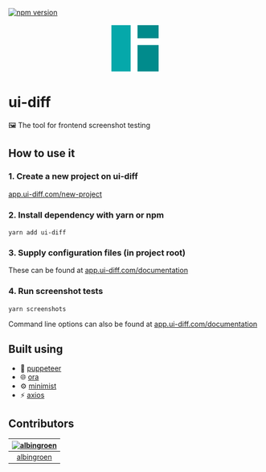 [![npm version](https://badge.fury.io/js/ui-diff.svg)](https://badge.fury.io/js/ui-diff)

<center><img src="./static/logo.png" width="100" /></center>

# ui-diff

🖼 The tool for frontend screenshot testing

## How to use it

### 1. Create a new project on ui-diff

[app.ui-diff.com/new-project](https://app.ui-diff.com/new-project)

### 2. Install dependency with yarn or npm

    yarn add ui-diff

### 3. Supply configuration files (in project root)

These can be found at [app.ui-diff.com/documentation](https://app.ui-diff.com/documentation)

### 4. Run screenshot tests

    yarn screenshots

Command line options can also be found at [app.ui-diff.com/documentation](https://app.ui-diff.com/documentation)

## Built using

- 📸 [puppeteer](https://pptr.dev/)
- 🌐 [ora](https://github.com/sindresorhus/ora)
- ⚙️ [minimist](https://github.com/substack/minimist)
- ⚡️ [axios](https://github.com/axios/axios)

## Contributors

[<img alt="albingroen" src="https://avatars2.githubusercontent.com/u/19674362?v=4&s=117" width=117>](https://github.com/albingroen) |
:---:|
[albingroen](https://github.com/albingroen)|
